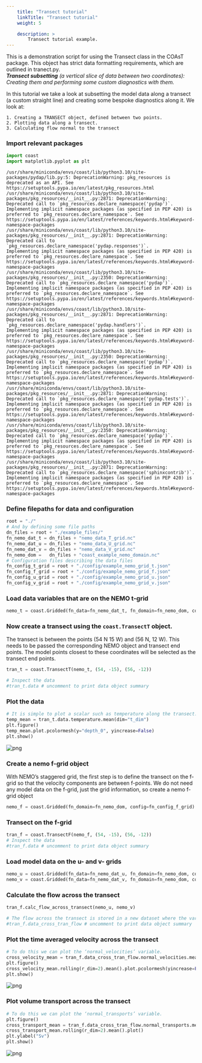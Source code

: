 ```yaml
---
    title: "Transect tutorial"
    linkTitle: "Transect tutorial"
    weight: 5

    description: >
        Transect tutorial example.
---
```

This is a demonstration script for using the Transect class in the COAsT
package. This object has strict data formatting requirements, which are
outlined in tranect.py.  
    _**Transect subsetting** (a vertical slice of data between two coordinates): Creating them and performing some custom diagnostics with them._  

In this tutorial we take a look at subsetting the model data along a transect (a custom straight line) and creating some bespoke diagnostics along it. We look at:

    1. Creating a TRANSECT object, defined between two points.
    2. Plotting data along a transect.
    3. Calculating flow normal to the transect

### Import relevant packages


```python
import coast
import matplotlib.pyplot as plt
```

    /usr/share/miniconda/envs/coast/lib/python3.10/site-packages/pydap/lib.py:5: DeprecationWarning: pkg_resources is deprecated as an API. See https://setuptools.pypa.io/en/latest/pkg_resources.html
    /usr/share/miniconda/envs/coast/lib/python3.10/site-packages/pkg_resources/__init__.py:2871: DeprecationWarning: Deprecated call to `pkg_resources.declare_namespace('pydap')`.
    Implementing implicit namespace packages (as specified in PEP 420) is preferred to `pkg_resources.declare_namespace`. See https://setuptools.pypa.io/en/latest/references/keywords.html#keyword-namespace-packages
    /usr/share/miniconda/envs/coast/lib/python3.10/site-packages/pkg_resources/__init__.py:2871: DeprecationWarning: Deprecated call to `pkg_resources.declare_namespace('pydap.responses')`.
    Implementing implicit namespace packages (as specified in PEP 420) is preferred to `pkg_resources.declare_namespace`. See https://setuptools.pypa.io/en/latest/references/keywords.html#keyword-namespace-packages
    /usr/share/miniconda/envs/coast/lib/python3.10/site-packages/pkg_resources/__init__.py:2350: DeprecationWarning: Deprecated call to `pkg_resources.declare_namespace('pydap')`.
    Implementing implicit namespace packages (as specified in PEP 420) is preferred to `pkg_resources.declare_namespace`. See https://setuptools.pypa.io/en/latest/references/keywords.html#keyword-namespace-packages
    /usr/share/miniconda/envs/coast/lib/python3.10/site-packages/pkg_resources/__init__.py:2871: DeprecationWarning: Deprecated call to `pkg_resources.declare_namespace('pydap.handlers')`.
    Implementing implicit namespace packages (as specified in PEP 420) is preferred to `pkg_resources.declare_namespace`. See https://setuptools.pypa.io/en/latest/references/keywords.html#keyword-namespace-packages
    /usr/share/miniconda/envs/coast/lib/python3.10/site-packages/pkg_resources/__init__.py:2350: DeprecationWarning: Deprecated call to `pkg_resources.declare_namespace('pydap')`.
    Implementing implicit namespace packages (as specified in PEP 420) is preferred to `pkg_resources.declare_namespace`. See https://setuptools.pypa.io/en/latest/references/keywords.html#keyword-namespace-packages
    /usr/share/miniconda/envs/coast/lib/python3.10/site-packages/pkg_resources/__init__.py:2871: DeprecationWarning: Deprecated call to `pkg_resources.declare_namespace('pydap.tests')`.
    Implementing implicit namespace packages (as specified in PEP 420) is preferred to `pkg_resources.declare_namespace`. See https://setuptools.pypa.io/en/latest/references/keywords.html#keyword-namespace-packages
    /usr/share/miniconda/envs/coast/lib/python3.10/site-packages/pkg_resources/__init__.py:2350: DeprecationWarning: Deprecated call to `pkg_resources.declare_namespace('pydap')`.
    Implementing implicit namespace packages (as specified in PEP 420) is preferred to `pkg_resources.declare_namespace`. See https://setuptools.pypa.io/en/latest/references/keywords.html#keyword-namespace-packages
    /usr/share/miniconda/envs/coast/lib/python3.10/site-packages/pkg_resources/__init__.py:2871: DeprecationWarning: Deprecated call to `pkg_resources.declare_namespace('sphinxcontrib')`.
    Implementing implicit namespace packages (as specified in PEP 420) is preferred to `pkg_resources.declare_namespace`. See https://setuptools.pypa.io/en/latest/references/keywords.html#keyword-namespace-packages


### Define filepaths for data and configuration


```python
root = "./"
# And by defining some file paths
dn_files = root + "./example_files/"
fn_nemo_dat_t = dn_files + "nemo_data_T_grid.nc"
fn_nemo_dat_u = dn_files + "nemo_data_U_grid.nc"
fn_nemo_dat_v = dn_files + "nemo_data_V_grid.nc"
fn_nemo_dom =   dn_files + "coast_example_nemo_domain.nc"
# Configuration files describing the data files
fn_config_t_grid = root + "./config/example_nemo_grid_t.json"
fn_config_f_grid = root + "./config/example_nemo_grid_f.json"
fn_config_u_grid = root + "./config/example_nemo_grid_u.json"
fn_config_v_grid = root + "./config/example_nemo_grid_v.json"
```

### Load data variables that are on the NEMO t-grid


```python
nemo_t = coast.Gridded(fn_data=fn_nemo_dat_t, fn_domain=fn_nemo_dom, config=fn_config_t_grid)
```

### Now create a transect using the `coast.TransectT` object. 
The transect is between the points (54 N 15 W) and (56 N, 12 W). This needs to be passed the corresponding NEMO object and transect end points. The model points closest to these coordinates will be selected as the transect end points.



```python
tran_t = coast.TransectT(nemo_t, (54, -15), (56, -12))

# Inspect the data
#tran_t.data # uncomment to print data object summary
```

### Plot the data


```python
# It is simple to plot a scalar such as temperature along the transect:
temp_mean = tran_t.data.temperature.mean(dim="t_dim")
plt.figure()
temp_mean.plot.pcolormesh(y="depth_0", yincrease=False)
plt.show()
```


    
![png](/COAsT/transect_tutorial_files/transect_tutorial_10_0.png)
    


### Create a nemo f-grid object
With NEMO’s staggered grid, the first step is to define the transect on the f-grid so that the velocity components are between f-points. We do not need any model data on the f-grid, just the grid information, so create a nemo f-grid object



```python
nemo_f = coast.Gridded(fn_domain=fn_nemo_dom, config=fn_config_f_grid)
```

### Transect on the f-grid


```python
tran_f = coast.TransectF(nemo_f, (54, -15), (56, -12))
# Inspect the data
#tran_f.data # uncomment to print data object summary
```

### Load model data on the u- and v- grids


```python
nemo_u = coast.Gridded(fn_data=fn_nemo_dat_u, fn_domain=fn_nemo_dom, config=fn_config_u_grid)
nemo_v = coast.Gridded(fn_data=fn_nemo_dat_v, fn_domain=fn_nemo_dom, config=fn_config_v_grid)
```

### Calculate the flow across the transect


```python
tran_f.calc_flow_across_transect(nemo_u, nemo_v)

# The flow across the transect is stored in a new dataset where the variables are all defined at the points between f-points.
#tran_f.data_cross_tran_flow # uncomment to print data object summary
```

### Plot the time averaged velocity across the transect


```python
# To do this we can plot the ‘normal_velocities’ variable.
cross_velocity_mean = tran_f.data_cross_tran_flow.normal_velocities.mean(dim="t_dim")
plt.figure()
cross_velocity_mean.rolling(r_dim=2).mean().plot.pcolormesh(yincrease=False, y="depth_0", cbar_kwargs={"label": "m/s"})
plt.show()
```


    
![png](/COAsT/transect_tutorial_files/transect_tutorial_20_0.png)
    


### Plot volume transport across the transect


```python
# To do this we can plot the ‘normal_transports’ variable.
plt.figure()
cross_transport_mean = tran_f.data_cross_tran_flow.normal_transports.mean(dim="t_dim")
cross_transport_mean.rolling(r_dim=2).mean().plot()
plt.ylabel("Sv")
plt.show()
```


    
![png](/COAsT/transect_tutorial_files/transect_tutorial_22_0.png)
    

